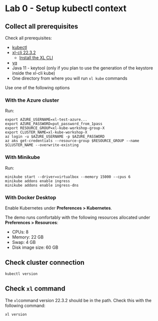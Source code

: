 
# Lab 0 - Setup kubectl context

## Collect all prerequisites

Check all prerequisites:

- [kubectl](https://kubernetes.io/docs/tasks/tools/)
- [xl-cli 22.3.2](https://dist.xebialabs.com/public/xl-cli/22.3.2/)
  - [Install the XL CLI](https://docs.digital.ai/bundle/devops-release-version-v.22.3/page/release/how-to/install-the-xl-cli.html)
- [yq](https://github.com/mikefarah/yq)
- Java 11 - keytool (only if you plan to use the generation of the keystore inside the xl-cli kube)
- One directory from where you will run `xl kube` commands

Use one of the following options 

### With the Azure cluster

Run:

```shell
export AZURE_USERNAME=xl-test-azure...
export AZURE_PASSWORD=put_password_from_1pass
export RESOURCE_GROUP=xl-kube-workshop-group-X
export CLUSTER_NAME=xl-kube-workshop-X
az login -u $AZURE_USERNAME -p $AZURE_PASSWORD 
az aks get-credentials --resource-group $RESOURCE_GROUP --name $CLUSTER_NAME --overwrite-existing
```

### With Minikube

Run:

```shell
minikube start --driver=virtualbox --memory 15000 --cpus 6
minikube addons enable ingress
minikube addons enable ingress-dns
```

### With Docker Desktop

Enable Kubernetes under **Preferences > Kubernetes**.

The demo runs comfortably with the following resources allocated under **Preferences > Resources**:

* CPUs: 8
* Memory: 22 GB
* Swap: 4 GB
* Disk image size: 60 GB


## Check cluster connection

```shell
kubectl version
```

## Check `xl` command

The `xl`command version 22.3.2 should be in the path. Check this with the following command:

```shell
xl version
```
